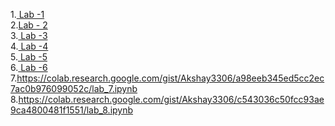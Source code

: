 1.<a href="https://github.com/Akshay3306/23CSBTB-27/blob/main/LAB_1.ipynb"> Lab -1</a><br>
2.<a href ="https://github.com/Akshay3306/23CSBTB-27/blob/main/lab_2.ipynb">Lab - 2</a><br>
3.<a href ="https://github.com/Akshay3306/23CSBTB-27/blob/main/lab_3.ipynb"> Lab -3</a><br>
4.<a href ="https://github.com/Akshay3306/23CSBTB-27/blob/main/Lab-4.ipynb"> Lab -4</a><br>
5.<a href ="https://github.com/Akshay3306/23CSBTB-27/blob/main/lab5.ipynb"> Lab -5</a><br>
6.<a href ="https://colab.research.google.com/drive/1tKIESXR0U__-ZG_bTWI8h9vuNqF-Zas8#scrollTo=7dbYXIkN9etF"> Lab -6</a><br>
7.https://colab.research.google.com/gist/Akshay3306/a98eeb345ed5cc2ec7ac0b976099052c/lab_7.ipynb
8.https://colab.research.google.com/gist/Akshay3306/c543036c50fcc93ae9ca4800481f1551/lab_8.ipynb

